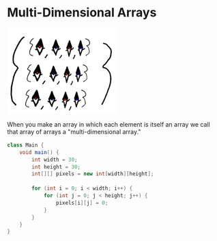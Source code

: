 # Multi-Dimensional Arrays


<img src="/multi_dimensional_arrays/header.png" height="200px"/>

When you make an array in which each element is itself an array
we call that array of arrays a "multi-dimensional array."

```java
class Main {
    void main() {
        int width = 30;
        int height = 30;
        int[][] pixels = new int[width][height];

        for (int i = 0; i < width; i++) {
            for (int j = 0; j < height; j++) {
                pixels[i][j] = 0;
            }
        }
    }
}
```
